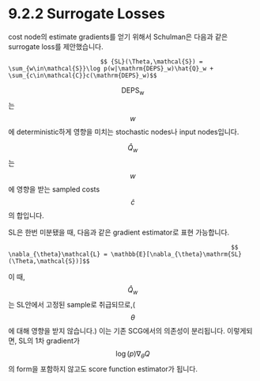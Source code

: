 # 9.2.2 Surrogate Losses

cost node의 estimate gradients를 얻기 위해서 Schulman은 다음과 같은 surrogate loss를 제안했습니다.

                              $$ {SL}(\Theta,\mathcal{S}) = \sum_{w\in\mathcal{S}}\log p(w|\mathrm{DEPS}_w)\hat{Q}_w + \sum_{c\in\mathcal{C}}c(\mathrm{DEPS}_w)$$

$$\mathrm{DEPS_w}$$는 $$w$$에 deterministic하게 영향을 미치는 stochastic nodes나 input nodes입니다.

$$ \hat{Q}_w$$는 $$w$$에 영향을 받는 sampled costs $$ \hat{c}$$의 합입니다. 

 SL은 한번 미분됐을 때, 다음과 같은 gradient estimator로 표현 가능합니다.

                                                                   $$ \nabla_{\theta}\mathcal{L} = \mathbb{E}[\nabla_{\theta}\mathrm{SL}(\Theta,\mathcal{S})]$$

 이 때, $$\hat{Q}_w$$는 SL안에서 고정된 sample로 취급되므로,\($$\theta$$에 대해 영향을 받지 않습니다.\) 이는 기존 SCG에서의 의존성이  분리됩니다. 이렇게되면, SL의 1차 gradient가 $$\log(p)\nabla_{\theta}Q$$의 form을 포함하지 않고도 score function estimator가 됩니다.

